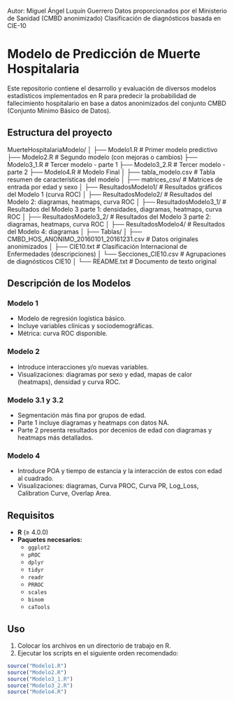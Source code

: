 Autor: Miguel Ángel Luquín Guerrero
Datos proporcionados por el Ministerio de Sanidad (CMBD anonimizado)
Clasificación de diagnósticos basada en CIE-10

# Modelo de Predicción de Muerte Hospitalaria

Este repositorio contiene el desarrollo y evaluación de diversos modelos estadísticos implementados en R para predecir la probabilidad de fallecimiento hospitalario en base a datos anonimizados del conjunto CMBD (Conjunto Mínimo Básico de Datos).

## Estructura del proyecto

MuerteHospitalariaModelo/
│
├── Modelo1.R # Primer modelo predictivo
├── Modelo2.R # Segundo modelo (con mejoras o cambios)
├── Modelo3_1.R # Tercer modelo - parte 1
├── Modelo3_2.R # Tercer modelo - parte 2
├── Modelo4.R # Modelo Final
│
├── tabla_modelo.csv # Tabla resumen de características del modelo
│
├── matrices_csv/ # Matrices de entrada por edad y sexo
│
├── ResultadosModelo1/ # Resultados gráficos del Modelo 1 (curva ROC)
│
├── ResultadosModelo2/ # Resultados del Modelo 2: diagramas, heatmaps, curva ROC
│
├── ResultadosModelo3_1/ # Resultados del Modelo 3 parte 1: densidades, diagramas, heatmaps, curva ROC
│
├── ResultadosModelo3_2/ # Resultados del Modelo 3 parte 2: diagramas, heatmaps, curva ROC
│
├── ResultadosModelo4/ # Resultados del Modelo 4: diagramas
│
├── Tablas/
│ ├── CMBD_HOS_ANONIMO_20160101_20161231.csv # Datos originales anonimizados
│ ├── CIE10.txt # Clasificación Internacional de Enfermedades (descripciones)
│ └── Secciones_CIE10.csv # Agrupaciones de diagnósticos CIE10
│
└── README.txt # Documento de texto original

## Descripción de los Modelos

### Modelo 1
- Modelo de regresión logística básico.
- Incluye variables clínicas y sociodemográficas.
- Métrica: curva ROC disponible.

### Modelo 2
- Introduce interacciones y/o nuevas variables.
- Visualizaciones: diagramas por sexo y edad, mapas de calor (heatmaps), densidad y curva ROC.

### Modelo 3.1 y 3.2
- Segmentación más fina por grupos de edad.
- Parte 1 incluye diagramas y heatmaps con datos NA.
- Parte 2 presenta resultados por decenios de edad con diagramas y heatmaps más detallados.

### Modelo 4
- Introduce POA y tiempo de estancia y la interacción de estos con edad al cuadrado.
- Visualizaciones: diagramas, Curva PROC, Curva PR, Log_Loss, Calibration Curve, Overlap Area.

## Requisitos

- **R** (≥ 4.0.0)
- **Paquetes necesarios:**
  - `ggplot2`
  - `pROC`
  - `dplyr`
  - `tidyr`
  - `readr`
  - `PRROC`
  - `scales`
  - `binom`
  - `caTools`

## Uso

1. Colocar los archivos en un directorio de trabajo en R.
2. Ejecutar los scripts en el siguiente orden recomendado:

```R
source("Modelo1.R")
source("Modelo2.R")
source("Modelo3_1.R")
source("Modelo3_2.R")
source("Modelo4.R")
